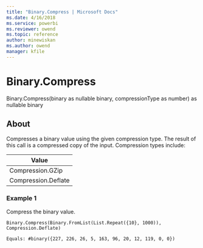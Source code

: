 ```yaml
---
title: "Binary.Compress | Microsoft Docs"
ms.date: 4/16/2018
ms.service: powerbi
ms.reviewer: owend
ms.topic: reference
author: minewiskan
ms.author: owend
manager: kfile
---
```

# Binary.Compress
Binary.Compress(binary as nullable binary, compressionType as number) as nullable binary  
  
## About  
Compresses a binary value using the given compression type. The result of this call is a compressed copy of the input. Compression types include:  
  
|Value|  
|---------|  
|Compression.GZip|  
|Compression.Deflate|  
  
### Example 1  
Compress the binary value.  
  
```  
Binary.Compress(Binary.FromList(List.Repeat({10}, 1000)), Compression.Deflate)  
```  
  
```  
Equals: #binary({227, 226, 26, 5, 163, 96, 20, 12, 119, 0, 0})  
```  
